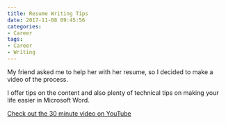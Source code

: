 ```yaml
---
title: Resume Writing Tips
date: 2017-11-08 09:45:56
categories:
- Career
tags:
- Career
- Writing
---
```


My friend asked me to help her with her resume, so I decided to make a video of the process.

I offer tips on the content and also plenty of technical tips on making your life easier in Microsoft Word.

[Check out the 30 minute video on YouTube](https://youtu.be/m5CFmJv5rec "30 minute video of resume writing tips")